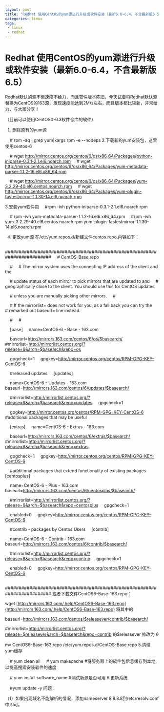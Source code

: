 ```yaml
---
layout: post
title: "Redhat 使用CentOS的yum源进行升级或软件安装（最新6.0-6.4，不含最新版6.5）"
categories: linux
tags: 
 - linux
 - redhat
--- 
```


# Redhat 使用CentOS的yum源进行升级或软件安装（最新6.0-6.4，不含最新版6.5）

Redhat默认的源不但速度不给力，而且软件版本陈旧，今天试着将Redhat默认源替换为CentOS的163源，发现速度能达到2M/s左右，而且版本都比较新，非常给力，与大家分享！

（目前可以使用CentOS0-6.3软件仓库的软件）
1. 删除原有的yum源

    # rpm -aq | grep yum|xargs rpm -e --nodeps
2.下载新的yum安装包，这里使用centos-6

    # wget http://mirror.centos.org/centos/6/os/x86_64/Packages/python-iniparse-0.3.1-2.1.el6.noarch.rpm
    # wget http://mirror.centos.org/centos/6/os/x86_64/Packages/yum-metadata-parser-1.1.2-16.el6.x86_64.rpm

    # wget http://mirror.centos.org/centos/6/os/x86_64/Packages/yum-3.2.29-40.el6.centos.noarch.rpm
    # wget http://mirror.centos.org/centos/6/os/x86_64/Packages/yum-plugin-fastestmirror-1.1.30-14.el6.noarch.rpm

3.安装yum软件包
    #rpm -ivh python-iniparse-0.3.1-2.1.el6.noarch.rpm

    # rpm -ivh yum-metadata-parser-1.1.2-16.el6.x86_64.rpm
    #rpm -ivh yum-3.2.29-40.el6.centos.noarch.rpm yum-plugin-fastestmirror-1.1.30-14.el6.noarch.rpm

4. 更改yum源
在/etc/yum.repos.d/新建文件centos.repo,内容如下：

    #########################################################################
    # CentOS-Base.repo

    #
    # The mirror system uses the connecting IP address of the client and the

    # update status of each mirror to pick mirrors that are updated to and
    # geographically close to the client. You should use this for CentOS updates

    # unless you are manually picking other mirrors.
    #

    # If the mirrorlist= does not work for you, as a fall back you can try the
    # remarked out baseurl= line instead.

    #
    #

    [base]
    name=CentOS-6 - Base - 163.com

    baseurl=http://mirrors.163.com/centos/6/os/$basearch/
    #mirrorlist=http://mirrorlist.centos.org/?release=6&arch=$basearch&repo=os

    gpgcheck=1
    gpgkey=http://mirror.centos.org/centos/RPM-GPG-KEY-CentOS-6

    #released updates
    [updates]

    name=CentOS-6 - Updates - 163.com
    baseurl=http://mirrors.163.com/centos/6/updates/$basearch/

    #mirrorlist=http://mirrorlist.centos.org/?release=6&arch=$basearch&repo=updates
    gpgcheck=1

    gpgkey=http://mirror.centos.org/centos/RPM-GPG-KEY-CentOS-6
    #additional packages that may be useful

    [extras]
    name=CentOS-6 - Extras - 163.com

    baseurl=http://mirrors.163.com/centos/6/extras/$basearch/
    #mirrorlist=http://mirrorlist.centos.org/?release=6&arch=$basearch&repo=extras

    gpgcheck=1
    gpgkey=http://mirror.centos.org/centos/RPM-GPG-KEY-CentOS-6

    #additional packages that extend functionality of existing packages
    [centosplus]

    name=CentOS-6 - Plus - 163.com
    baseurl=http://mirrors.163.com/centos/6/centosplus/$basearch/

    #mirrorlist=http://mirrorlist.centos.org/?release=6&arch=$basearch&repo=centosplus
    gpgcheck=1

    enabled=0
    gpgkey=http://mirror.centos.org/centos/RPM-GPG-KEY-CentOS-6

    #contrib - packages by Centos Users
    [contrib]

    name=CentOS-6 - Contrib - 163.com
    baseurl=http://mirrors.163.com/centos/6/contrib/$basearch/

    #mirrorlist=http://mirrorlist.centos.org/?release=6&arch=$basearch&repo=contrib
    gpgcheck=1

    enabled=0
    gpgkey=http://mirror.centos.org/centos/RPM-GPG-KEY-CentOS-6

    #########################################################################
或者下载文件CentOS6-Base-163.repo：

wget [http://mirrors.163.com/.help/CentOS6-Base-163.repo](http://mirrors.163.com/.help/CentOS6-Base-163.repo)
将其中的

baseurl=http://mirrors.163.com/centos/$releasever/contrib/$basearch/

#mirrorlist=http://mirrorlist.centos.org/?release=$releasever&arch=$basearch&repo=contrib
的$releasever 修改为 6

mv CentOS6-Base-163.repo /etc/yum.repos.d/CentOS-Base.repo
5.清理yum缓存

    # yum clean all
    # yum makecache #将服务器上的软件包信息缓存到本地,以提高搜索安装软件的速度

    # yum install software_name #测试新源是否可用
6.更新系统

    #yum update -y
问题：

（1）如果出现域名不能解析的情况，添加nameserver 8.8.8.8到/etc/resolv.conf中即可。
